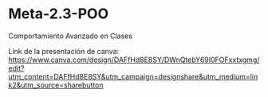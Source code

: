 # Meta-2.3-POO
Comportamiento Avanzado en Clases

Link de la presentación de canva:
https://www.canva.com/design/DAFfHd8E8SY/DWnQtebY69I0FOFxxtxgmg/edit?utm_content=DAFfHd8E8SY&utm_campaign=designshare&utm_medium=link2&utm_source=sharebutton
